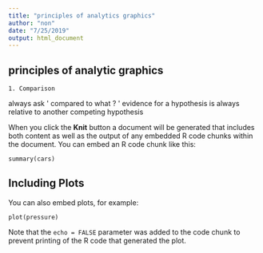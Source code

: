 ```yaml
---
title: "principles of analytics graphics"
author: "non"
date: "7/25/2019"
output: html_document
---
```


## principles of analytic graphics

```{r setup, include=FALSE}
1. Comparison
```
always ask ' compared to what ? '
evidence for a hypothesis is always relative to another competing hypothesis 

When you click the **Knit** button a document will be generated that includes both content as well as the output of any embedded R code chunks within the document. You can embed an R code chunk like this:

```{r cars}
summary(cars)
```

## Including Plots

You can also embed plots, for example:

```{r pressure, echo=FALSE}
plot(pressure)
```

Note that the `echo = FALSE` parameter was added to the code chunk to prevent printing of the R code that generated the plot.
